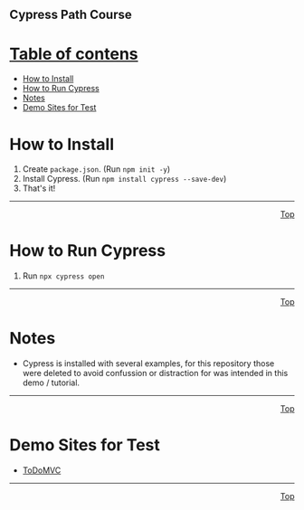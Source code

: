 ## Cypress Path Course

# <ins>Table of contens</ins>

- [How to Install](#how-to-install)
- [How to Run Cypress](#how-to-run-cypress)
- [Notes](#notes)
- [Demo Sites for Test](#demo-sites-for-test)

# How to Install
1. Create `package.json`. (Run `npm init -y`)
2. Install Cypress. (Run `npm install cypress --save-dev`)
3. That's it!
<hr>
<div align="right">
    <a href="#cypress-path-course">Top</a>
</div>

# How to Run Cypress
1. Run `npx cypress open`
<hr>
<div align="right">
    <a href="#cypress-path-course">Top</a>
</div>

# Notes
- Cypress is installed with several examples, for this repository those were deleted to avoid confussion or distraction for was intended in this demo / tutorial.
<hr>
<div align="right">
    <a href="#cypress-path-course">Top</a>
</div>

# Demo Sites for Test
- [ToDoMVC](https://todomvc.com)
<hr>
<div align="right">
    <a href="#cypress-path-course">Top</a>
</div>
